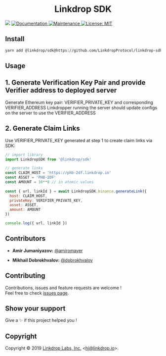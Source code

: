 <h1 align="center">Linkdrop SDK</h1>
<p>
  <img src="https://img.shields.io/badge/version-1.0.0-blue.svg?cacheSeconds=2592000" />
  <a href="https://github.com/LinkdropProtocol/linkdrop-sdk#readme">
    <img alt="Documentation" src="https://img.shields.io/badge/documentation-yes-brightgreen.svg" target="_blank" />
  </a>
  <a href="https://github.com/LinkdropProtocol/linkdrop-sdk/graphs/commit-activity">
    <img alt="Maintenance" src="https://img.shields.io/badge/Maintained%3F-yes-green.svg" target="_blank" />
  </a>
  <a href="https://github.com/LinkdropProtocol/linkdrop-sdk/blob/master/LICENSE">
    <img alt="License: MIT" src="https://img.shields.io/badge/License-MIT-yellow.svg" target="_blank" />
  </a>
</p>


## Install

```sh
yarn add @linkdrop/sdk@https://github.com/LinkdropProtocol/linkdrop-sdk
```

## Usage 

## 1. Generate Verification Key Pair and provide Verifier address to deployed server 

Generate Ethereum key pair: VERIFIER_PRIVATE_KEY and corresponding VERIFIER_ADDRESS
Linkdropper running the server should update configs on the server to use the VERIFIER_ADDRESS

## 2. Generate Claim Links

Use VERIFIER_PRIVATE_KEY generated at step 1 to create claim links via SDK:
```js
// import library
import LinkdropSDK from '@linkdrop/sdk'

// generate links
const CLAIM_HOST = 'https://phb-2df.linkdrop.io'
const ASSET = 'PHB-2DF'
const AMOUNT = 10**8 // in atomic values
  
const { url, linkId } = await LinkdropSDK.binance.generateLink({
  host: CLAIM_HOST,
  privateKey: VERIFIER_PRIVATE_KEY,
  asset: ASSET,
  amount: AMOUNT
})

console.log({ url, linkId })
``` 


## Contributors

* **Amir Jumaniyazov:** [@amiromayer](https://github.com/amiromayer)

* **Mikhail Dobrokhvalov:** [@dobrokhvalov](https://github.com/dobrokhvalov)


## Contributing

Contributions, issues and feature requests are welcome !<br />Feel free to check [issues page](https://github.com/amiromayer/binance-chain-linkdrop/issues).

## Show your support

Give a ✨ if this project helped you !

## Copyright

Copyright © 2019 [Linkdrop Labs, Inc.](https://github.com/LinkdropProtocol) &lt;hi@linkdrop.io&gt;.<br />
